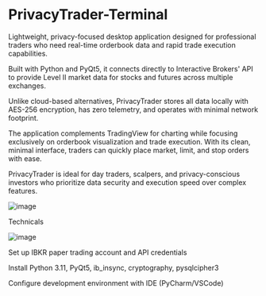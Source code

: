 # PrivacyTrader-Terminal

Lightweight, privacy-focused desktop application designed for professional traders who need real-time orderbook data and rapid trade execution capabilities.

Built with Python and PyQt5, it connects directly to Interactive Brokers' API to provide Level II market data for stocks and futures across multiple exchanges.

Unlike cloud-based alternatives, PrivacyTrader stores all data locally with AES-256 encryption, has zero telemetry, and operates with minimal network footprint.

The application complements TradingView for charting while focusing exclusively on orderbook visualization and trade execution. With its clean, minimal interface, traders can quickly place market, limit, and stop orders with ease.

PrivacyTrader is ideal for day traders, scalpers, and privacy-conscious investors who prioritize data security and execution speed over complex features.

![image](https://github.com/user-attachments/assets/b255e354-8319-4a10-96ed-53b9081fae9a)



Technicals

![image](https://github.com/user-attachments/assets/3305970d-7bfe-4766-b0c1-e53550cafc59)

Set up IBKR paper trading account and API credentials

Install Python 3.11, PyQt5, ib_insync, cryptography, pysqlcipher3

Configure development environment with IDE (PyCharm/VSCode)


